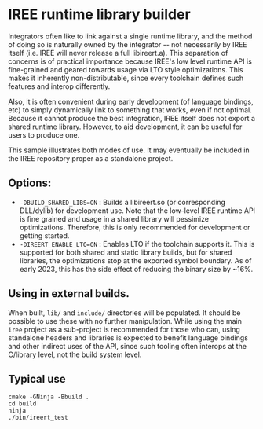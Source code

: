 # IREE runtime library builder

Integrators often like to link against a single runtime library, and the
method of doing so is naturally owned by the integrator -- not necessarily
by IREE itself (i.e. IREE will never release a full libireert.a). This
separation of concerns is of practical importance because IREE's low level
runtime API is fine-grained and geared towards usage via LTO style
optimizations. This makes it inherently non-distributable, since every
toolchain defines such features and interop differently.

Also, it is often convenient during early development (of language bindings,
etc) to simply dynamically link to something that works, even if not optimal.
Because it cannot produce the best integration, IREE itself does not export
a shared runtime library. However, to aid development, it can be useful
for users to produce one.

This sample illustrates both modes of use. It may eventually be included in
the IREE repository proper as a standalone project.

## Options:

* `-DBUILD_SHARED_LIBS=ON` : Builds a libireert.so (or corresponding DLL/dylib)
  for development use. Note that the low-level IREE runtime API is fine grained
  and usage in a shared library will pessimize optimizations. Therefore, this
  is only recommended for development or getting started.
* `-DIREERT_ENABLE_LTO=ON` : Enables LTO if the toolchain supports it. This is
  supported for both shared and static library builds, but for shared libraries,
  the optimizations stop at the exported symbol boundary. As of early 2023,
  this has the side effect of reducing the binary size by ~16%.

## Using in external builds.

When built, `lib/` and `include/` directories will be populated. It should
be possible to use these with no further manipulation. While using the main
`iree` project as a sub-project is recommended for those who can, using
standalone headers and libraries is expected to benefit language bindings and
other indirect uses of the API, since such tooling often interops at the
C/library level, not the build system level.

## Typical use

```
cmake -GNinja -Bbuild .
cd build
ninja
./bin/ireert_test
```
